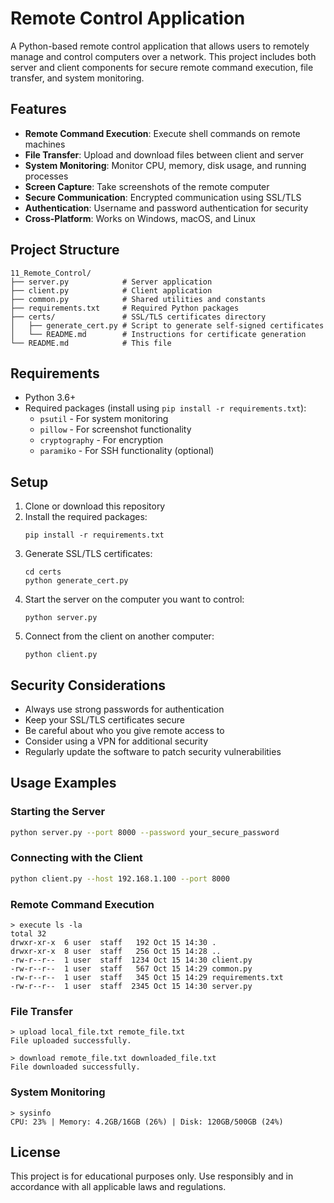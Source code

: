 # Remote Control Application

A Python-based remote control application that allows users to remotely manage and control computers over a network. This project includes both server and client components for secure remote command execution, file transfer, and system monitoring.

## Features

- **Remote Command Execution**: Execute shell commands on remote machines
- **File Transfer**: Upload and download files between client and server
- **System Monitoring**: Monitor CPU, memory, disk usage, and running processes
- **Screen Capture**: Take screenshots of the remote computer
- **Secure Communication**: Encrypted communication using SSL/TLS
- **Authentication**: Username and password authentication for security
- **Cross-Platform**: Works on Windows, macOS, and Linux

## Project Structure

```
11_Remote_Control/
├── server.py            # Server application
├── client.py            # Client application
├── common.py            # Shared utilities and constants
├── requirements.txt     # Required Python packages
├── certs/               # SSL/TLS certificates directory
│   ├── generate_cert.py # Script to generate self-signed certificates
│   └── README.md        # Instructions for certificate generation
└── README.md            # This file
```

## Requirements

- Python 3.6+
- Required packages (install using `pip install -r requirements.txt`):
  - `psutil` - For system monitoring
  - `pillow` - For screenshot functionality
  - `cryptography` - For encryption
  - `paramiko` - For SSH functionality (optional)

## Setup

1. Clone or download this repository
2. Install the required packages:
   ```
   pip install -r requirements.txt
   ```
3. Generate SSL/TLS certificates:
   ```
   cd certs
   python generate_cert.py
   ```
4. Start the server on the computer you want to control:
   ```
   python server.py
   ```
5. Connect from the client on another computer:
   ```
   python client.py
   ```

## Security Considerations

- Always use strong passwords for authentication
- Keep your SSL/TLS certificates secure
- Be careful about who you give remote access to
- Consider using a VPN for additional security
- Regularly update the software to patch security vulnerabilities

## Usage Examples

### Starting the Server

```bash
python server.py --port 8000 --password your_secure_password
```

### Connecting with the Client

```bash
python client.py --host 192.168.1.100 --port 8000
```

### Remote Command Execution

```
> execute ls -la
total 32
drwxr-xr-x  6 user  staff   192 Oct 15 14:30 .
drwxr-xr-x  8 user  staff   256 Oct 15 14:28 ..
-rw-r--r--  1 user  staff  1234 Oct 15 14:30 client.py
-rw-r--r--  1 user  staff   567 Oct 15 14:29 common.py
-rw-r--r--  1 user  staff   345 Oct 15 14:29 requirements.txt
-rw-r--r--  1 user  staff  2345 Oct 15 14:30 server.py
```

### File Transfer

```
> upload local_file.txt remote_file.txt
File uploaded successfully.

> download remote_file.txt downloaded_file.txt
File downloaded successfully.
```

### System Monitoring

```
> sysinfo
CPU: 23% | Memory: 4.2GB/16GB (26%) | Disk: 120GB/500GB (24%)
```

## License

This project is for educational purposes only. Use responsibly and in accordance with all applicable laws and regulations. 